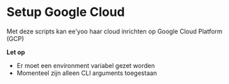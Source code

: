 ﻿# Setup Google Cloud

Met deze scripts kan ee'yoo haar cloud inrichten op Google Cloud Platform (GCP)

**Let op**
- Er moet een environment variabel gezet worden
- Momenteel zijn alleen CLI arguments toegestaan
